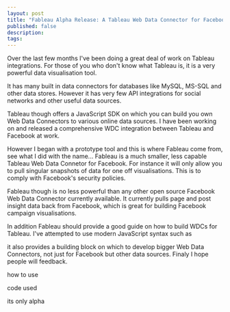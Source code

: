 ```yaml
---
layout: post
title: "Fableau Alpha Release: A Tableau Web Data Connector for Facebook"
published: false
description:
tags:
---
```

Over the last few months I've been doing a great deal of work on Tableau integrations. For those of you who don't know what Tableau is, it is a very powerful data visualisation tool.

It has many built in data connectors for databases like MySQL, MS-SQL and other data stores. However it has very few API integrations for social networks and other useful data sources.

Tableau though offers a JavaScript SDK on which you can build you own Web Data Connectors to various online data sources. I have been working on and released a comprehensive WDC integration between Tableau and Facebook at work. 

However I began with a prototype tool and this is where Fableau come from, see what I did with the name... Fableau is a much smaller, less capable Tableau Web Data Connetor for Facebook. For instance it will only allow you to pull singular snapshots of data for one off visualisations. This is to comply with Facebook's security policies.

Fableau though is no less powerful than any other open source Facebook Web Data Connector currently available. It currently pulls page and post insight data back from Facebook, which is great for building Facebook campaign visualisations. 

In addition Fableau should provide a good guide on how to build WDCs for Tableau. I've attempted to use modern JavaScript syntax such as 

it also provides a building block on which to develop bigger Web Data Connectors, not just for Facebook but other data sources. Finaly I hope people will feedback.

how to use

code used

its only alpha